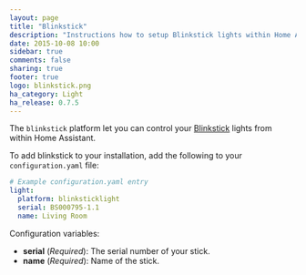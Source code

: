 ```yaml
---
layout: page
title: "Blinkstick"
description: "Instructions how to setup Blinkstick lights within Home Assistant."
date: 2015-10-08 10:00
sidebar: true
comments: false
sharing: true
footer: true
logo: blinkstick.png
ha_category: Light
ha_release: 0.7.5
---
```



The `blinkstick` platform let you can control your [Blinkstick](https://www.blinkstick.com/) lights from within Home Assistant.

To add blinkstick to your installation, add the following to your `configuration.yaml` file:

```yaml
# Example configuration.yaml entry
light:
  platform: blinksticklight
  serial: BS000795-1.1
  name: Living Room
```

Configuration variables:

- **serial** (*Required*): The serial number of your stick.
- **name** (*Required*): Name of the stick.
